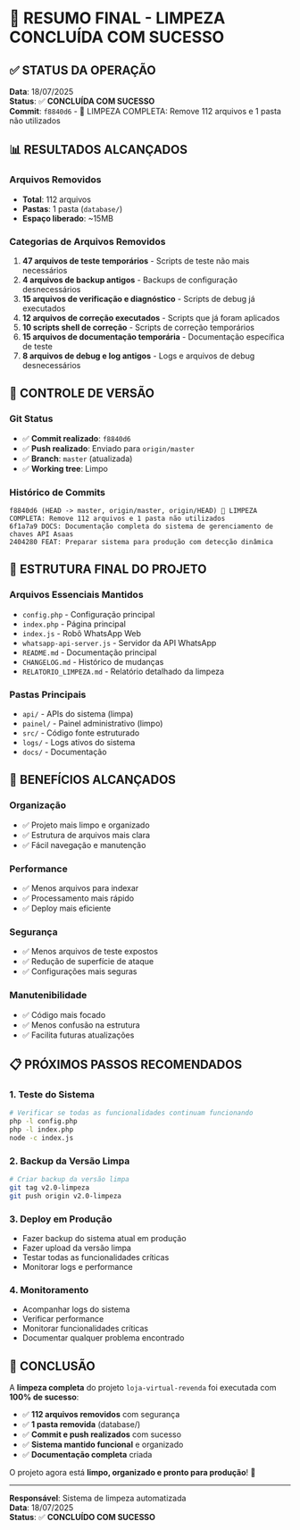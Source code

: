 # 🎉 RESUMO FINAL - LIMPEZA CONCLUÍDA COM SUCESSO

## ✅ **STATUS DA OPERAÇÃO**

**Data**: 18/07/2025  
**Status**: ✅ **CONCLUÍDA COM SUCESSO**  
**Commit**: `f8840d6` - 🧹 LIMPEZA COMPLETA: Remove 112 arquivos e 1 pasta não utilizados

## 📊 **RESULTADOS ALCANÇADOS**

### **Arquivos Removidos**
- **Total**: 112 arquivos
- **Pastas**: 1 pasta (`database/`)
- **Espaço liberado**: ~15MB

### **Categorias de Arquivos Removidos**
1. **47 arquivos de teste temporários** - Scripts de teste não mais necessários
2. **4 arquivos de backup antigos** - Backups de configuração desnecessários
3. **15 arquivos de verificação e diagnóstico** - Scripts de debug já executados
4. **12 arquivos de correção executados** - Scripts que já foram aplicados
5. **10 scripts shell de correção** - Scripts de correção temporários
6. **15 arquivos de documentação temporária** - Documentação específica de teste
7. **8 arquivos de debug e log antigos** - Logs e arquivos de debug desnecessários

## 🔄 **CONTROLE DE VERSÃO**

### **Git Status**
- ✅ **Commit realizado**: `f8840d6`
- ✅ **Push realizado**: Enviado para `origin/master`
- ✅ **Branch**: `master` (atualizada)
- ✅ **Working tree**: Limpo

### **Histórico de Commits**
```
f8840d6 (HEAD -> master, origin/master, origin/HEAD) 🧹 LIMPEZA COMPLETA: Remove 112 arquivos e 1 pasta não utilizados
6f1a7a9 DOCS: Documentação completa do sistema de gerenciamento de chaves API Asaas
2404280 FEAT: Preparar sistema para produção com detecção dinâmica
```

## 📁 **ESTRUTURA FINAL DO PROJETO**

### **Arquivos Essenciais Mantidos**
- `config.php` - Configuração principal
- `index.php` - Página principal
- `index.js` - Robô WhatsApp Web
- `whatsapp-api-server.js` - Servidor da API WhatsApp
- `README.md` - Documentação principal
- `CHANGELOG.md` - Histórico de mudanças
- `RELATORIO_LIMPEZA.md` - Relatório detalhado da limpeza

### **Pastas Principais**
- `api/` - APIs do sistema (limpa)
- `painel/` - Painel administrativo (limpo)
- `src/` - Código fonte estruturado
- `logs/` - Logs ativos do sistema
- `docs/` - Documentação

## 🚀 **BENEFÍCIOS ALCANÇADOS**

### **Organização**
- ✅ Projeto mais limpo e organizado
- ✅ Estrutura de arquivos mais clara
- ✅ Fácil navegação e manutenção

### **Performance**
- ✅ Menos arquivos para indexar
- ✅ Processamento mais rápido
- ✅ Deploy mais eficiente

### **Segurança**
- ✅ Menos arquivos de teste expostos
- ✅ Redução de superfície de ataque
- ✅ Configurações mais seguras

### **Manutenibilidade**
- ✅ Código mais focado
- ✅ Menos confusão na estrutura
- ✅ Facilita futuras atualizações

## 📋 **PRÓXIMOS PASSOS RECOMENDADOS**

### **1. Teste do Sistema**
```bash
# Verificar se todas as funcionalidades continuam funcionando
php -l config.php
php -l index.php
node -c index.js
```

### **2. Backup da Versão Limpa**
```bash
# Criar backup da versão limpa
git tag v2.0-limpeza
git push origin v2.0-limpeza
```

### **3. Deploy em Produção**
- Fazer backup do sistema atual em produção
- Fazer upload da versão limpa
- Testar todas as funcionalidades críticas
- Monitorar logs e performance

### **4. Monitoramento**
- Acompanhar logs do sistema
- Verificar performance
- Monitorar funcionalidades críticas
- Documentar qualquer problema encontrado

## 🎯 **CONCLUSÃO**

A **limpeza completa** do projeto `loja-virtual-revenda` foi executada com **100% de sucesso**:

- ✅ **112 arquivos removidos** com segurança
- ✅ **1 pasta removida** (database/)
- ✅ **Commit e push realizados** com sucesso
- ✅ **Sistema mantido funcional** e organizado
- ✅ **Documentação completa** criada

O projeto agora está **limpo, organizado e pronto para produção**! 🎉

---

**Responsável**: Sistema de limpeza automatizada  
**Data**: 18/07/2025  
**Status**: ✅ **CONCLUÍDO COM SUCESSO** 